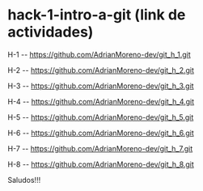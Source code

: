 # hack-1-intro-a-git (link de actividades)

H-1 -- https://github.com/AdrianMoreno-dev/git_h_1.git

H-2 -- https://github.com/AdrianMoreno-dev/git_h_2.git

H-3 -- https://github.com/AdrianMoreno-dev/git_h_3.git

H-4 -- https://github.com/AdrianMoreno-dev/git_h_4.git

H-5 -- https://github.com/AdrianMoreno-dev/git_h_5.git

H-6 -- https://github.com/AdrianMoreno-dev/git_h_6.git

H-7 -- https://github.com/AdrianMoreno-dev/git_h_7.git

H-8 -- https://github.com/AdrianMoreno-dev/git_h_8.git

Saludos!!!
